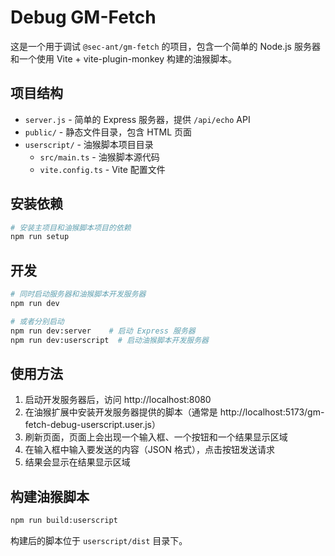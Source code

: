 # Debug GM-Fetch

这是一个用于调试 `@sec-ant/gm-fetch` 的项目，包含一个简单的 Node.js 服务器和一个使用 Vite + vite-plugin-monkey 构建的油猴脚本。

## 项目结构

- `server.js` - 简单的 Express 服务器，提供 `/api/echo` API
- `public/` - 静态文件目录，包含 HTML 页面
- `userscript/` - 油猴脚本项目目录
  - `src/main.ts` - 油猴脚本源代码
  - `vite.config.ts` - Vite 配置文件

## 安装依赖

```bash
# 安装主项目和油猴脚本项目的依赖
npm run setup
```

## 开发

```bash
# 同时启动服务器和油猴脚本开发服务器
npm run dev

# 或者分别启动
npm run dev:server    # 启动 Express 服务器
npm run dev:userscript  # 启动油猴脚本开发服务器
```

## 使用方法

1. 启动开发服务器后，访问 http://localhost:8080
2. 在油猴扩展中安装开发服务器提供的脚本（通常是 http://localhost:5173/gm-fetch-debug-userscript.user.js）
3. 刷新页面，页面上会出现一个输入框、一个按钮和一个结果显示区域
4. 在输入框中输入要发送的内容（JSON 格式），点击按钮发送请求
5. 结果会显示在结果显示区域

## 构建油猴脚本

```bash
npm run build:userscript
```

构建后的脚本位于 `userscript/dist` 目录下。
